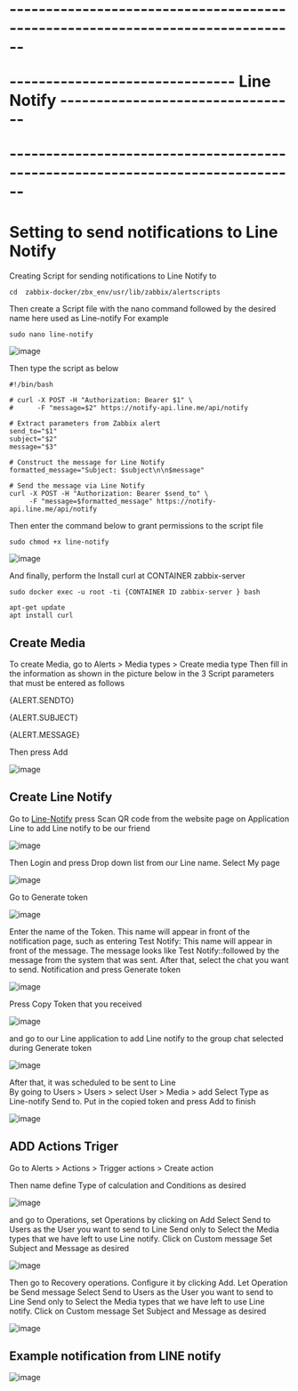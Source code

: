 <strong> <h1>
<p>------------------------------------------------------------------------------</p>
<p>------------------------------- Line Notify ---------------------------------</p>
<p>------------------------------------------------------------------------------</p>
</h1> </strong>

# Setting to send notifications to Line Notify

Creating Script for sending notifications to Line Notify to 

~~~
cd  zabbix-docker/zbx_env/usr/lib/zabbix/alertscripts
~~~

Then create a Script file with the nano command followed by the desired name here used as Line-notify 
For example

~~~
sudo nano line-notify
~~~


![image](https://github.com/lersakk/ZabbixUserManual/assets/136166133/1adb47c4-bf9d-49a3-95ea-5715b9a37aab)

Then type the script as below

~~~
#!/bin/bash
 
# curl -X POST -H "Authorization: Bearer $1" \
#      -F "message=$2" https://notify-api.line.me/api/notify
 
# Extract parameters from Zabbix alert
send_to="$1"
subject="$2"
message="$3"
 
# Construct the message for Line Notify
formatted_message="Subject: $subject\n\n$message"
 
# Send the message via Line Notify
curl -X POST -H "Authorization: Bearer $send_to" \
     -F "message=$formatted_message" https://notify-api.line.me/api/notify

~~~

Then enter the command below to grant permissions to the script file

~~~
sudo chmod +x line-notify
~~~

![image](https://github.com/lersakk/ZabbixUserManual/assets/136166133/58595472-438a-4007-9eee-0e2f9e2311b5)

And finally, perform the Install curl at CONTAINER zabbix-server

~~~
sudo docker exec -u root -ti {CONTAINER ID zabbix-server } bash
~~~

~~~
apt-get update
apt install curl
~~~


## Create Media

To create Media, go to Alerts > Media types > Create media type 
Then fill in the information as shown in the picture below in the 3 Script parameters that must be entered as follows


{ALERT.SENDTO}

{ALERT.SUBJECT}

{ALERT.MESSAGE}

Then press Add 

![image](https://github.com/lersakk/ZabbixUserManual/assets/136166133/f7e30f01-af62-45df-a62f-7116d5d2bb2d)

## Create Line Notify

Go to [Line-Notify](https://notify-bot.line.me/) press Scan QR code from the website page on Application Line to add Line notify to be our friend

![image](https://github.com/lersakk/ZabbixUserManual/assets/136166133/138e3c93-13dd-4667-be87-dd044f596767)


Then Login and press Drop down list from our Line name. Select My page

![image](https://github.com/lersakk/ZabbixUserManual/assets/136166133/b048188b-8681-48f4-a3ed-a609810f48d2)


Go to Generate token


![image](https://github.com/lersakk/ZabbixUserManual/assets/136166133/36239c2f-0fad-442b-88d0-2bd3c746bd37)

Enter the name of the Token. This name will appear in front of the notification page, such as entering Test Notify: This name will appear in front of the message. The message looks like Test Notify::followed by the message from the system that was sent. After that, select the chat you want to send. Notification and press Generate token


![image](https://github.com/lersakk/ZabbixUserManual/assets/136166133/715979c4-4f46-4672-9ef0-eaf6f3b29162)

Press Copy Token that you received


![image](https://github.com/lersakk/ZabbixUserManual/assets/136166133/4772117a-20d0-4faa-b80e-f83a2218358c)


and go to our Line application to add Line notify to the group chat selected during Generate token


![image](https://github.com/lersakk/ZabbixUserManual/assets/136166133/46b4228b-5e69-40fc-82fb-03382ac0816c)

After that, it was scheduled to be sent to Line  
By going to Users > Users > select User > Media > add
Select Type as Line-notify Send to. Put in the copied token and press Add to finish


![image](https://github.com/lersakk/ZabbixUserManual/assets/136166133/82f8f40e-88f7-421b-8d02-5a10e3a34e07)

## ADD Actions Triger  

Go to Alerts > Actions > Trigger actions > Create action

Then name define Type of calculation and Conditions as desired 


![image](https://github.com/lersakk/ZabbixUserManual/assets/136166133/73cfa7e8-3599-4f1f-827a-9256134f48e1)


and go to Operations, set Operations by clicking on Add
Select Send to Users as the User you want to send to Line 
Send only to Select the Media types that we have left to use Line notify. Click on Custom message
Set Subject and Message as desired  



![image](https://github.com/lersakk/ZabbixUserManual/assets/136166133/6849756e-c0f5-4f56-ba86-a9a518e84815)


Then go to Recovery operations. Configure it by clicking Add. Let Operation be Send message
Select Send to Users as the User you want to send to Line 
Send only to Select the Media types that we have left to use Line notify. Click on Custom message
Set Subject and Message as desired  



![image](https://github.com/lersakk/ZabbixUserManual/assets/136166133/d3a70515-76ae-4b70-b90e-8fe373cbd763)


## Example notification from LINE notify 


![image](https://github.com/lersakk/ZabbixUserManual/assets/136166133/b7f022a7-d891-4cf9-8b5f-a30277546cc6)
